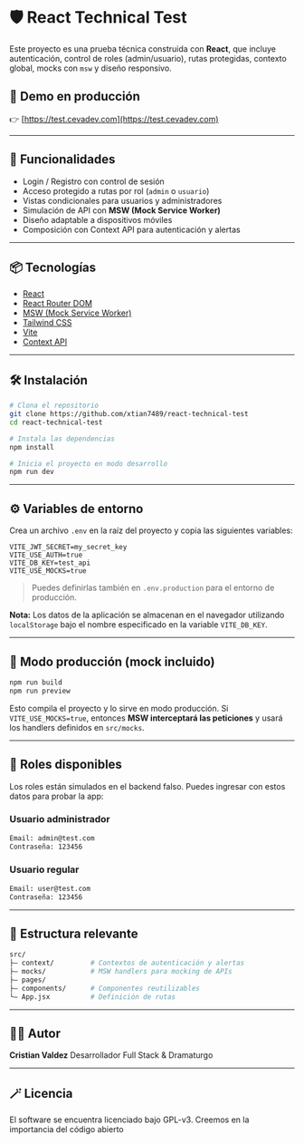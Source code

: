 # 🛡️ React Technical Test

Este proyecto es una prueba técnica construida con **React**, que incluye autenticación, control de roles (admin/usuario), rutas protegidas, contexto global, mocks con `msw` y diseño responsivo.

## 🚀 Demo en producción

👉 [https://test.cevadev.com](https://test.cevadev.com)

---

## 🧹 Funcionalidades

- Login / Registro con control de sesión
- Acceso protegido a rutas por rol (`admin` o `usuario`)
- Vistas condicionales para usuarios y administradores
- Simulación de API con **MSW (Mock Service Worker)**
- Diseño adaptable a dispositivos móviles
- Composición con Context API para autenticación y alertas

---

## 📦 Tecnologías

- [React](https://reactjs.org/)
- [React Router DOM](https://reactrouter.com/)
- [MSW (Mock Service Worker)](https://mswjs.io/)
- [Tailwind CSS](https://tailwindcss.com/)
- [Vite](https://vitejs.dev/)
- [Context API](https://reactjs.org/docs/context.html)

---

## 🛠️ Instalación

```bash
# Clona el repositorio
git clone https://github.com/xtian7489/react-technical-test
cd react-technical-test

# Instala las dependencias
npm install

# Inicia el proyecto en modo desarrollo
npm run dev
```

---

## ⚙️ Variables de entorno

Crea un archivo `.env` en la raíz del proyecto y copia las siguientes variables:

```env
VITE_JWT_SECRET=my_secret_key
VITE_USE_AUTH=true
VITE_DB_KEY=test_api
VITE_USE_MOCKS=true
```

> Puedes definirlas también en `.env.production` para el entorno de producción.

**Nota:** Los datos de la aplicación se almacenan en el navegador utilizando `localStorage` bajo el nombre especificado en la variable `VITE_DB_KEY`.

---

## 🥪 Modo producción (mock incluido)

```bash
npm run build
npm run preview
```

Esto compila el proyecto y lo sirve en modo producción. Si `VITE_USE_MOCKS=true`, entonces **MSW interceptará las peticiones** y usará los handlers definidos en `src/mocks`.

---

## 🔐 Roles disponibles

Los roles están simulados en el backend falso. Puedes ingresar con estos datos para probar la app:

### Usuario administrador

```bash
Email: admin@test.com
Contraseña: 123456
```

### Usuario regular

```bash
Email: user@test.com
Contraseña: 123456
```

---

## 📂 Estructura relevante

```bash
src/
├— context/         # Contextos de autenticación y alertas
├— mocks/           # MSW handlers para mocking de APIs
├— pages/
├— components/      # Componentes reutilizables
└— App.jsx          # Definición de rutas
```

---

## 🧑‍💻 Autor

**Cristian Valdez**
Desarrollador Full Stack & Dramaturgo

---

## 🪄 Licencia

El software se encuentra licenciado bajo GPL-v3. Creemos en la importancia del código abierto
